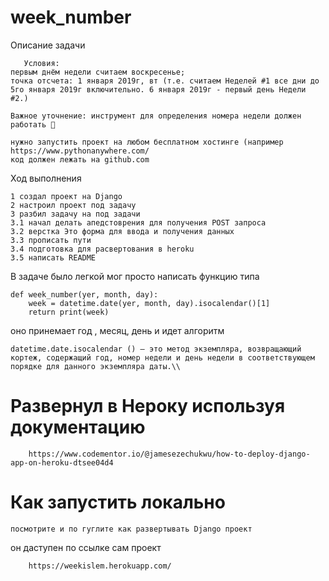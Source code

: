 # week_number

Описание задачи 
    
       Условия: 
    первым днём недели считаем воскресенье;
    точка отсчета: 1 января 2019г, вт (т.е. считаем Неделей #1 все дни до 5го января 2019г включительно. 6 января 2019г - первый день Недели #2.)

    Важное уточнение: инструмент для определения номера недели должен работать 🙂

    нужно запустить проект на любом бесплатном хостинге (например 
    https://www.pythonanywhere.com/
    код должен лежать на github.com 
  
Ход выполнения 
    
    1 создал проект на Django 
    2 настроил проект под задачу 
    3 разбил задачу на под задачи 
    3.1 начал делать апедстоврения для получения POST запроса 
    3.2 верстка Это форма для ввода и получения данных 
    3.3 прописать пути 
    3.4 подготовка для расвертования в heroku
    3.5 написать README 
    
В задаче было легкой мог просто написать функцию типа 

    def week_number(yer, month, day):
        week = datetime.date(yer, month, day).isocalendar()[1]
        return print(week)

оно принемает год , месяц, день  и идет алгоритм 
 
    datetime.date.isocalendar () – это метод экземпляра, возвращающий кортеж, содержащий год, номер недели и день недели в соответствующем порядке для данного экземпляра даты.\\


# Развернул в Нероку используя документацию 

        https://www.codementor.io/@jamesezechukwu/how-to-deploy-django-app-on-heroku-dtsee04d4
      
      
  
  # Как запустить локально 
  
    посмотрите и по гуглите как развертывать Django проект 
    
    

он даступен по ссылке сам проект 
        
        https://weekislem.herokuapp.com/ 